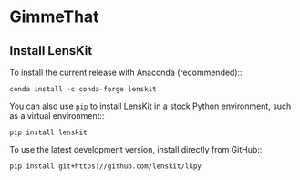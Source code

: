# GimmeThat

Install LensKit
---------------

To install the current release with Anaconda (recommended)::

    conda install -c conda-forge lenskit

You can also use ``pip`` to install LensKit in a stock Python environment,
such as a virtual environment::

    pip install lenskit

To use the latest development version, install directly from GitHub::

    pip install git+https://github.com/lenskit/lkpy

